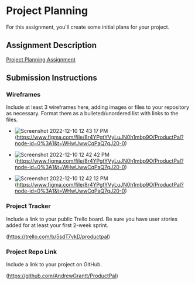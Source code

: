 # Project Planning
For this assignment, you'll create some initial plans for your project.

## Assignment Description
[Project Planning Assignment](https://education.launchcode.org/liftoff/modules/assignments/project-planning)

## Submission Instructions

### Wireframes

Include at least 3 wireframes here, adding images or files to your repository as necessary. Format them as a bulleted/unordered list with links to the files.

* ![Screenshot 2022-12-10 12 43 17 PM](https://user-images.githubusercontent.com/108322842/206870620-2f73bac8-72c9-4bb3-9edb-cf240df11c3e.png "Wireframe 1: Home Page")(https://www.figma.com/file/8r4YPgtYVyLuJN0h1mbp9O/ProductPal?node-id=0%3A1&t=WHwUwwCqPaQ7qJ20-0)


* ![Screenshot 2022-12-10 12 42 42 PM](https://user-images.githubusercontent.com/108322842/206870622-11631fa4-cb62-4726-a7ea-bcb141aa170c.png "Wireframe 2")(https://www.figma.com/file/8r4YPgtYVyLuJN0h1mbp9O/ProductPal?node-id=0%3A1&t=WHwUwwCqPaQ7qJ20-0)


* ![Screenshot 2022-12-10 12 42 12 PM](https://user-images.githubusercontent.com/108322842/206870628-eb57f7a6-57d0-4ac1-8b17-50cbb9137987.png "Wireframe 3")(https://www.figma.com/file/8r4YPgtYVyLuJN0h1mbp9O/ProductPal?node-id=0%3A1&t=WHwUwwCqPaQ7qJ20-0)

### Project Tracker

Include a link to your public Trello board. Be sure you have user stories added for at least your first 2-week sprint.

(https://trello.com/b/5sdT7vkD/productpal)


### Project Repo Link

Include a link to your project on GitHub.

(https://github.com/AndrewGrantt/ProductPal)
